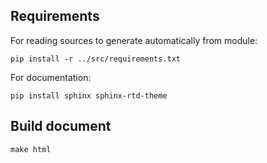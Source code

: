 ## Requirements

For reading sources to generate automatically from module:

```
pip install -r ../src/requirements.txt
```

For documentation:

```
pip install sphinx sphinx-rtd-theme
```

## Build document

```
make html
```
